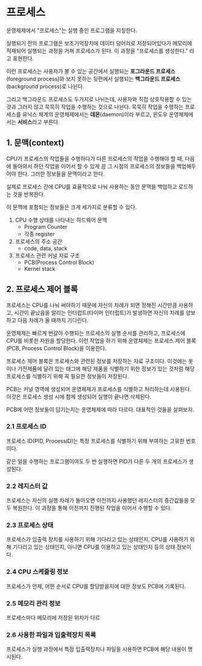 # 프로세스

운영체제에서 "프로세스"는 실행 중인 프로그램을 지칭한다. 

실행되기 전의 프로그램은 보조기억장치에 데이터 덩어리로 저장되어있다가 메모리에 적재되어 실행되는 과정을 거쳐 프로세스가 된다. 이 과정을 "프로세스를 생성한다." 라고 표현한다.

이런 프로세스는 사용자가 볼 수 있는 공간에서 실행되는 **포그라운드 프로세스**(foreground process)와 보지 못하는 뒷편에서 실행되는 **백그라운드 프로세스**(background process)로 나뉜다.

그리고 백그라운드 프로세스도 두가지로 나뉘는데, 사용자와 직접 상호작용할 수 있는 것과 그러지 않고 묵묵히 작업을 수행하는 것으로 나뉜다. 묵묵히 작업을 수행하는 프로세스를 유닉스 체계의 운영체제에서는 **데몬**(daemon)이라 부르고, 윈도우 운영체제에서는 **서비스**라고 부른다.

## 1. 문맥(context)

CPU가 프로세스의 작업들을 수행하다가 다른 프로세스의 작업을 수행해야 할 때, 다음에 돌아와서 하던 작업을 이어서 할 수 있게 끔 그 시점의 프로세스의 정보들을 백업해두어야 한다. 그러한 정보들을 문맥이라고 한다.

실제로 프로세스 간에 CPU를 효율적으로 나눠 사용하는 동안 문맥을 백업하고 로드하는 것을 반복한다. 

이 문맥에 포함되는 정보들은 크게 세가지로 분류할 수 있다. 

1. CPU 수행 상태를 나타내는 하드웨어 문맥
    - Program Counter
    - 각종 register
2. 프로세스의 주소 공간
    - code, data, stack
3. 프로세스 관련 커널 자료 구조
    - PCB(Process Control Block)
    - Kernel stack

## 2. 프로세스 제어 블록

프로세스는 CPU를 나눠 써야하기 때문에 자신의 차례가 되면 정해진 시간만큼 사용하고, 시간이 끝났음을 알리는 인터럽트(타이머 인터럽트)가 발생하면 자신의 차례를 양보하고 다음 차례가 올 때까지 기다린다.

운영체제는 빠르게 번갈아 수행되는 프로세스의 실행 순서를 관리하고, 프로세스에 CPU를 비롯한 자원을 할당한다. 이런 작업을 하기 위해 운영체제는 프로세스 제어 블록(PCB, Process Control Block)을 이용한다.

프로세스 제어 블록은 프로세스와 관련된 정보를 저장하는 자료 구조이다. 이것에는 옷이나 가전제품에 달려 있는 태그에 해당 제품을 식별하기 위한 정보가 있는 것처럼 해당 프로세스를 식별하기 위해 꼭 필요한 정보들이 저장된다. 

PCB는 커널 영역에 생성되어 운영체제가 프로세스를 식별하고 처리하는데 사용된다. 이것은 프로세스 생성 시에 함께 생성되어 실행이 끝나면 삭제된다.

PCB에 어떤 정보들이 담기는지는 운영체제에 따라 다르다. 대표적인 것들을 살펴보자.

### 2.1 프로세스 ID

프로세스 ID(PID, ProcessID)는 특정 프로세스를 식별하기 위해 부여하는 고유한 번호이다. 

같은 일을 수행하는 프로그램이여도 두 번 실행하면 PID가 다른 두 개의 프로세스가 생성된다. 

### 2.2 레지스터 값

프로세스는 자신의 실행 차례가 돌아오면 이전까지 사용했던 레지스터의 중간값들을 모두 복원한다. 이 과정을 통해 이전까지 진행된 작업을 이어서 수행할 수 있다. 

### 2.3 프로세스 상태

프로세스가 입출력 장치를 사용하기 위해 기다리고 있는 상태인지, CPU를 사용하기 위해 기다리고 있는 상태인지, 아니면 CPU를 이용하고 있는 상태인지 등의 상태 정보이다.

### 2.4 CPU 스케줄링 정보

프로세스가 언제, 어떤 순서로 CPU를 할당받을지에 대한 정보도 PCB에 기록된다.

### 2.5 메모리 관리 정보

프로세스마다 메모리에 저장된 위치가 다르

### 2.6 사용한 파일과 입출력장치 목록

프로세스가 실행 과정에서 특정 입출력장치나 파일을 사용하면 PCB에 해당 내용이 명시된다.

